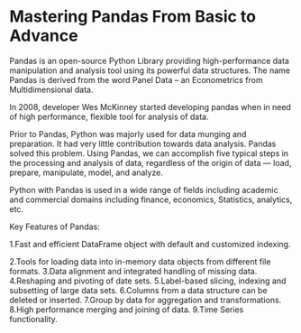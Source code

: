 
# Mastering Pandas From Basic to Advance

Pandas is an open-source Python Library providing high-performance data manipulation and analysis tool using its powerful data structures. The name Pandas is derived from the word Panel Data – an Econometrics from Multidimensional data.

In 2008, developer Wes McKinney started developing pandas when in need of high performance, flexible tool for analysis of data.

Prior to Pandas, Python was majorly used for data munging and preparation. It had very little contribution towards data analysis. Pandas solved this problem. Using Pandas, we can accomplish five typical steps in the processing and analysis of data, regardless of the origin of data — load, prepare, manipulate, model, and analyze.

Python with Pandas is used in a wide range of fields including academic and commercial domains including finance, economics, Statistics, analytics, etc.

Key Features of Pandas:

1.Fast and efficient DataFrame object with default and customized indexing.

2.Tools for loading data into in-memory data objects from different file formats.
3.Data alignment and integrated handling of missing data.
4.Reshaping and pivoting of date sets.
5.Label-based slicing, indexing and subsetting of large data sets.
6.Columns from a data structure can be deleted or inserted.
7.Group by data for aggregation and transformations.
8.High performance merging and joining of data.
9.Time Series functionality.
